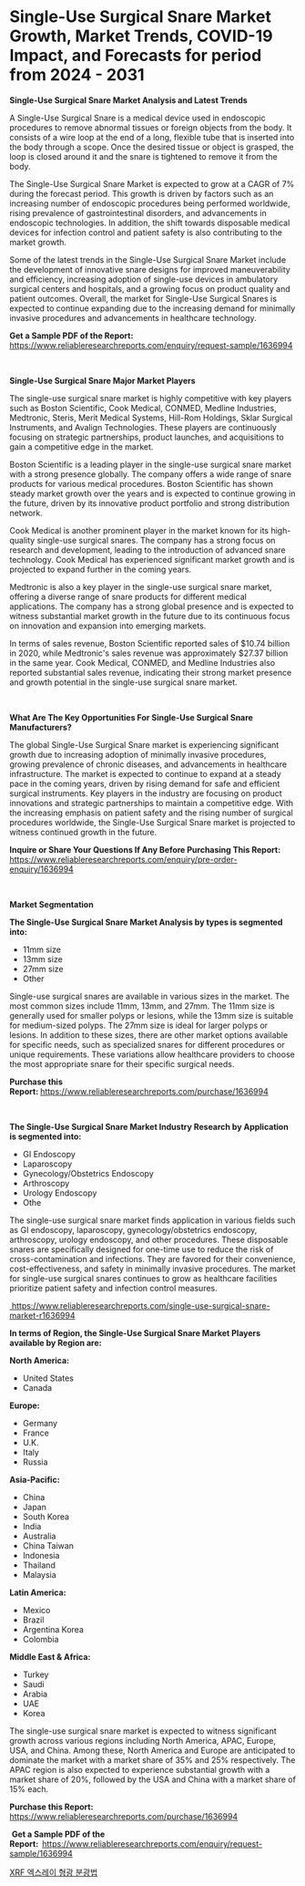 <p><h1>Single-Use Surgical Snare Market Growth, Market Trends, COVID-19 Impact, and Forecasts for period from 2024 - 2031</h1></p><p><strong>Single-Use Surgical Snare Market Analysis and Latest Trends</strong></p>
<p><p>A Single-Use Surgical Snare is a medical device used in endoscopic procedures to remove abnormal tissues or foreign objects from the body. It consists of a wire loop at the end of a long, flexible tube that is inserted into the body through a scope. Once the desired tissue or object is grasped, the loop is closed around it and the snare is tightened to remove it from the body.</p><p>The Single-Use Surgical Snare Market is expected to grow at a CAGR of 7% during the forecast period. This growth is driven by factors such as an increasing number of endoscopic procedures being performed worldwide, rising prevalence of gastrointestinal disorders, and advancements in endoscopic technologies. In addition, the shift towards disposable medical devices for infection control and patient safety is also contributing to the market growth.</p><p>Some of the latest trends in the Single-Use Surgical Snare Market include the development of innovative snare designs for improved maneuverability and efficiency, increasing adoption of single-use devices in ambulatory surgical centers and hospitals, and a growing focus on product quality and patient outcomes. Overall, the market for Single-Use Surgical Snares is expected to continue expanding due to the increasing demand for minimally invasive procedures and advancements in healthcare technology.</p></p>
<p><strong>Get a Sample PDF of the Report:&nbsp;</strong> <a href="https://www.reliableresearchreports.com/enquiry/request-sample/1636994">https://www.reliableresearchreports.com/enquiry/request-sample/1636994</a></p>
<p>&nbsp;</p>
<p><strong>Single-Use Surgical Snare Major Market Players</strong></p>
<p><p>The single-use surgical snare market is highly competitive with key players such as Boston Scientific, Cook Medical, CONMED, Medline Industries, Medtronic, Steris, Merit Medical Systems, Hill-Rom Holdings, Sklar Surgical Instruments, and Avalign Technologies. These players are continuously focusing on strategic partnerships, product launches, and acquisitions to gain a competitive edge in the market.</p><p>Boston Scientific is a leading player in the single-use surgical snare market with a strong presence globally. The company offers a wide range of snare products for various medical procedures. Boston Scientific has shown steady market growth over the years and is expected to continue growing in the future, driven by its innovative product portfolio and strong distribution network.</p><p>Cook Medical is another prominent player in the market known for its high-quality single-use surgical snares. The company has a strong focus on research and development, leading to the introduction of advanced snare technology. Cook Medical has experienced significant market growth and is projected to expand further in the coming years.</p><p>Medtronic is also a key player in the single-use surgical snare market, offering a diverse range of snare products for different medical applications. The company has a strong global presence and is expected to witness substantial market growth in the future due to its continuous focus on innovation and expansion into emerging markets.</p><p>In terms of sales revenue, Boston Scientific reported sales of $10.74 billion in 2020, while Medtronic's sales revenue was approximately $27.37 billion in the same year. Cook Medical, CONMED, and Medline Industries also reported substantial sales revenue, indicating their strong market presence and growth potential in the single-use surgical snare market.</p></p>
<p>&nbsp;</p>
<p><strong>What Are The Key Opportunities For Single-Use Surgical Snare Manufacturers?</strong></p>
<p><p>The global Single-Use Surgical Snare market is experiencing significant growth due to increasing adoption of minimally invasive procedures, growing prevalence of chronic diseases, and advancements in healthcare infrastructure. The market is expected to continue to expand at a steady pace in the coming years, driven by rising demand for safe and efficient surgical instruments. Key players in the industry are focusing on product innovations and strategic partnerships to maintain a competitive edge. With the increasing emphasis on patient safety and the rising number of surgical procedures worldwide, the Single-Use Surgical Snare market is projected to witness continued growth in the future.</p></p>
<p><strong>Inquire or Share Your Questions If Any Before Purchasing This Report:</strong> <a href="https://www.reliableresearchreports.com/enquiry/pre-order-enquiry/1636994">https://www.reliableresearchreports.com/enquiry/pre-order-enquiry/1636994</a></p>
<p>&nbsp;</p>
<p><strong>Market Segmentation</strong></p>
<p><strong>The Single-Use Surgical Snare Market Analysis by types is segmented into:</strong></p>
<p><ul><li>11mm size</li><li>13mm size</li><li>27mm size</li><li>Other</li></ul></p>
<p><p>Single-use surgical snares are available in various sizes in the market. The most common sizes include 11mm, 13mm, and 27mm. The 11mm size is generally used for smaller polyps or lesions, while the 13mm size is suitable for medium-sized polyps. The 27mm size is ideal for larger polyps or lesions. In addition to these sizes, there are other market options available for specific needs, such as specialized snares for different procedures or unique requirements. These variations allow healthcare providers to choose the most appropriate snare for their specific surgical needs.</p></p>
<p><strong>Purchase this Report:&nbsp;</strong><a href="https://www.reliableresearchreports.com/purchase/1636994">https://www.reliableresearchreports.com/purchase/1636994</a></p>
<p>&nbsp;</p>
<p><strong>The Single-Use Surgical Snare Market Industry Research by Application is segmented into:</strong></p>
<p><ul><li>GI Endoscopy</li><li>Laparoscopy</li><li>Gynecology/Obstetrics Endoscopy</li><li>Arthroscopy</li><li>Urology Endoscopy</li><li>Othe</li></ul></p>
<p><p>The single-use surgical snare market finds application in various fields such as GI endoscopy, laparoscopy, gynecology/obstetrics endoscopy, arthroscopy, urology endoscopy, and other procedures. These disposable snares are specifically designed for one-time use to reduce the risk of cross-contamination and infections. They are favored for their convenience, cost-effectiveness, and safety in minimally invasive procedures. The market for single-use surgical snares continues to grow as healthcare facilities prioritize patient safety and infection control measures.</p></p>
<p><a href="https://www.reliableresearchreports.com/single-use-surgical-snare-market-r1636994">&nbsp;https://www.reliableresearchreports.com/single-use-surgical-snare-market-r1636994</a></p>
<p><strong>In terms of Region, the Single-Use Surgical Snare Market Players available by Region are:</strong></p>
<p>
    <p> <strong> North America: </strong>
        <ul>
            <li>United States</li>
            <li>Canada</li>
        </ul>
        </p> 
    <p> <strong> Europe: </strong>
        <ul>
            <li>Germany</li>
            <li>France</li>
            <li>U.K.</li>
            <li>Italy</li>
            <li>Russia</li>
        </ul>
        </p> 
    <p> <strong> Asia-Pacific: </strong>
        <ul>
            <li>China</li>
            <li>Japan</li>
            <li>South Korea</li>
            <li>India</li>
            <li>Australia</li>
            <li>China Taiwan</li>
            <li>Indonesia</li>
            <li>Thailand</li>
            <li>Malaysia</li>
        </ul>
        </p> 
    <p> <strong> Latin America: </strong>
        <ul>
            <li>Mexico</li>
            <li>Brazil</li>
            <li>Argentina Korea</li>
            <li>Colombia</li>
        </ul>
        </p> 
    <p> <strong> Middle East & Africa: </strong>
        <ul>
            <li>Turkey</li>
            <li>Saudi</li>
            <li>Arabia</li>
            <li>UAE</li>
            <li>Korea</li>
        </ul>
    </p>
    </p>
<p><p>The single-use surgical snare market is expected to witness significant growth across various regions including North America, APAC, Europe, USA, and China. Among these, North America and Europe are anticipated to dominate the market with a market share of 35% and 25% respectively. The APAC region is also expected to experience substantial growth with a market share of 20%, followed by the USA and China with a market share of 15% each.</p></p>
<p><strong>Purchase this Report: </strong><a href="https://www.reliableresearchreports.com/purchase/1636994">https://www.reliableresearchreports.com/purchase/1636994</a></p>
<p>&nbsp;<strong>Get a Sample PDF of the Report:&nbsp;&nbsp;</strong><a href="https://www.reliableresearchreports.com/enquiry/request-sample/1636994">https://www.reliableresearchreports.com/enquiry/request-sample/1636994</a></p>
<p><strong></strong></p>
<p><p><a href="https://github.com/langcat852024/Market-Research-Report-List-1/blob/main/1628244126920.md">XRF 엑스레이 형광 분광법</a></p></p>